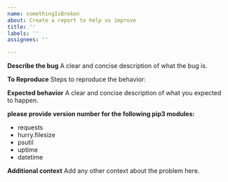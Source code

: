 ```yaml
---
name: somethingIsBroken
about: Create a report to help us improve
title: ''
labels: ''
assignees: ''

---
```


**Describe the bug**
 A clear and concise description of what the bug is.

**To Reproduce**
 Steps to reproduce the behavior:

**Expected behavior**
 A clear and concise description of what you expected to happen.
 
**please provide version number for the following pip3 modules:**
 *   requests
 *   hurry.filesize
 *   psutil
 *   uptime
 *   datetime

**Additional context**
 Add any other context about the problem here.
